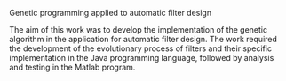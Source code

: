 Genetic programming applied to automatic filter design

The aim of this work was to develop the implementation of the genetic algorithm
in the application for automatic filter design. The work required the development
of the evolutionary process of filters and their specific implementation in the Java
programming language, followed by analysis and testing in the Matlab program.
